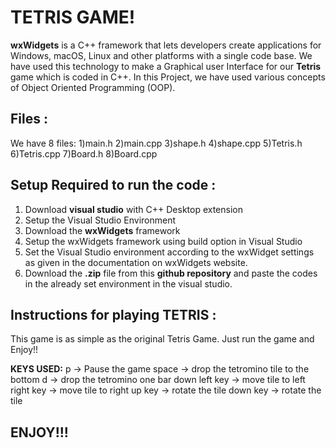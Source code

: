 # TETRIS GAME!

**wxWidgets** is a C++ framework that lets developers create applications for Windows, macOS, Linux and other platforms with a single code base. We have used this technology to make a Graphical user Interface for our **Tetris** game which is coded in C++. In this Project, we have used various concepts of Object Oriented Programming (OOP).


## Files :

We have 8 files:
1)main.h
2)main.cpp
3)shape.h
4)shape.cpp
5)Tetris.h
6)Tetris.cpp
7)Board.h
8)Board.cpp
## Setup Required to run the code :

1) Download **visual studio** with C++ Desktop extension
2) Setup the Visual Studio Environment
3) Download the **wxWidgets** framework
4) Setup the wxWidgets framework using build option in Visual Studio
5) Set the Visual Studio environment according to the wxWidget settings as given in the documentation on wxWidgets website.
6) Download the **.zip** file from this **github repository** and  paste the codes in the already set environment in the visual studio.
 
## Instructions for playing TETRIS :
This game is as simple as the original Tetris Game.
Just run the game and Enjoy!!

**KEYS USED:**
p -> Pause the game
space -> drop the tetromino tile to the bottom
d -> drop the tetromino one  bar down
left key -> move tile to left
right key -> move tile to right
up key -> rotate the tile
down key -> rotate the tile

## ENJOY!!!
